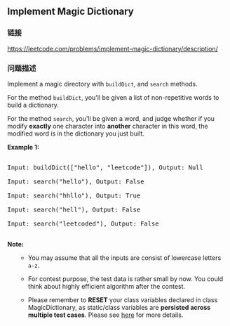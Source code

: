 ## Implement Magic Dictionary  
### 链接  
https://leetcode.com/problems/implement-magic-dictionary/description/  
### 问题描述

Implement a magic directory with `buildDict`, and `search` methods.



For the method `buildDict`, you'll be given a list of non-repetitive words to build a dictionary.



For the method `search`, you'll be given a word, and judge whether if you modify **exactly** one character into **another** character in this word, the modified word is in the dictionary you just built.


**Example 1:**<br />
<pre>
Input: buildDict(["hello", "leetcode"]), Output: Null
Input: search("hello"), Output: False
Input: search("hhllo"), Output: True
Input: search("hell"), Output: False
Input: search("leetcoded"), Output: False
</pre>


**Note:**<br>
<ol>
- You may assume that all the inputs are consist of lowercase letters `a-z`.
- For contest purpose, the test data is rather small by now. You could think about highly efficient algorithm after the contest.
- Please remember to **RESET** your class variables declared in class MagicDictionary, as static/class variables are **persisted across multiple test cases**. Please see [here](https://leetcode.com/faq/#different-output) for more details.
</ol>

